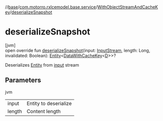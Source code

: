 //[base](../../../index.md)/[com.motorro.rxlcemodel.base.service](../index.md)/[WithObjectStreamAndCacheKey](index.md)/[deserializeSnapshot](deserialize-snapshot.md)

# deserializeSnapshot

[jvm]\
open override fun [deserializeSnapshot](deserialize-snapshot.md)(input: [InputStream](https://docs.oracle.com/javase/8/docs/api/java/io/InputStream.html), length: Long, invalidated: Boolean): [Entity](../../com.motorro.rxlcemodel.base.entity/-entity/index.md)&lt;[DataWithCacheKey](../-data-with-cache-key/index.md)&lt;[D](index.md)&gt;&gt;?

Deserializes [Entity](../../com.motorro.rxlcemodel.base.entity/-entity/index.md) from [input](deserialize-snapshot.md) stream

## Parameters

jvm

| | |
|---|---|
| input | Entity to deserialize |
| length | Content length |
